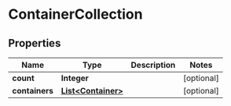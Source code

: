 
# ContainerCollection

## Properties
Name | Type | Description | Notes
------------ | ------------- | ------------- | -------------
**count** | **Integer** |  |  [optional]
**containers** | [**List&lt;Container&gt;**](Container.md) |  |  [optional]



